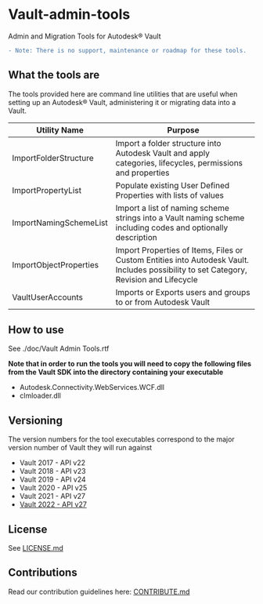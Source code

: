 # Vault-admin-tools
Admin and Migration Tools for Autodesk® Vault

```diff
- Note: There is no support, maintenance or roadmap for these tools.
```

## What the tools are
The tools provided here are command line utilities that are useful when setting up an Autodesk® Vault, administering it or migrating data into a Vault.

| Utility Name | Purpose |
| ------- | ------- |
| ImportFolderStructure | Import a folder structure into Autodesk Vault and apply categories, lifecycles, permissions and properties |
| ImportPropertyList | Populate existing User Defined Properties with lists of values |
| ImportNamingSchemeList | Import a list of naming scheme strings into a Vault naming scheme including codes and optionally description|
| ImportObjectProperties | Import Properties of Items, Files or Custom Entities into Autodesk Vault. Includes possibility to set Category, Revision and Lifecycle |
| VaultUserAccounts | Imports or Exports users and groups to or from Autodesk Vault |

## How to use
See ./doc/Vault Admin Tools.rtf

**Note that in order to run the tools you will need to copy the following files from the Vault SDK into the directory containing your executable**

* Autodesk.Connectivity.WebServices.WCF.dll
* clmloader.dll

## Versioning
The version numbers for the tool executables correspond to the major version number of Vault they will run against

* Vault 2017 - API v22
* Vault 2018 - API v23
* Vault 2019 - API v24
* Vault 2020 - API v25
* Vault 2021 - API v27
* [Vault 2022 - API v27](https://github.com/Boorda/vault-admin-tools/tree/Vault_2022)

## License
See [LICENSE.md](LICENSE.md)

## Contributions
Read our contribution guidelines here: [CONTRIBUTE.md](CONTRIBUTE.md)
